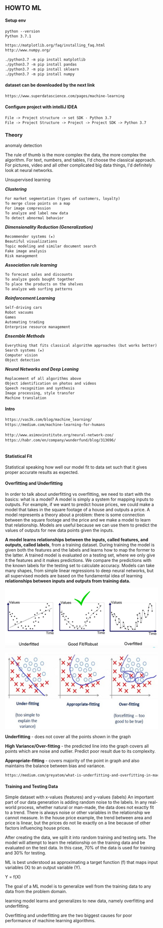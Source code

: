 ## HOWTO ML


#### Setup env

```text
python --version
Python 3.7.1
```

```html
https://matplotlib.org/faq/installing_faq.html
http://www.numpy.org/
```

```text
./python3.7 -m pip install matplotlib
./python3.7 -m pip install pandas
./python3.7 -m pip install sklearn
./python3.7 -m pip install numpy

```

#### dataset can be downloaded by the next link 
```html
https://www.superdatascience.com/pages/machine-learning
```


#### Configure project with intelliJ IDEA

```text
File -> Project structure -> set SDK - Python 3.7
File -> Project Structure -> Project -> Project SDK -> Python 3.7 
```

### Theory


anomaly detection

The rule of thumb is the more complex the data, the more complex the algorithm.
For text, numbers, and tables, I'd choose the classical approach.
For pictures, video and all other complicated big data things, I'd definitely look at neural networks.


Unsupervised learning

***Clustering***

    For market segmentation (types of customers, loyalty)
    To merge close points on a map
    For image compression
    To analyze and label new data
    To detect abnormal behavior

***Dimensionality Reduction (Generalization)***

    Recommender systems (★)
    Beautiful visualizations
    Topic modeling and similar document search
    Fake image analysis
    Risk management

***Association rule learning***

    To forecast sales and discounts
    To analyze goods bought together
    To place the products on the shelves
    To analyze web surfing patterns
    
***Reinforcement Learning***

    Self-driving cars
    Robot vacuums
    Games
    Automating trading
    Enterprise resource management
    
***Ensemble Methods***

    Everything that fits classical algorithm approaches (but works better)
    Search systems (★)
    Computer vision
    Object detection
    
    
***Neural Networks and Deep Leaning***

    Replacement of all algorithms above
    Object identification on photos and videos
    Speech recognition and synthesis
    Image processing, style transfer
    Machine translation
    
         

#### Intro 

```html
https://vas3k.com/blog/machine_learning/
https://medium.com/machine-learning-for-humans

http://www.asimovinstitute.org/neural-network-zoo/
https://habr.com/en/company/wunderfund/blog/313696/



```



#### Statistical Fit

Statistical speaking how well our model fit to data set such that it gives proper accurate results as expected.







#### Overfitting and Underfitting

In order to talk about underfitting vs overfitting, we need to start with the basics:
what is a model? A model is simply a system for mapping inputs to outputs. 
For example, if we want to predict house prices, we could make a model that takes in the square footage 
of a house and outputs a price. A model represents a theory about a problem: 
there is some connection between the square footage and the price and we make a model to learn that relationship.
Models are useful because we can use them to predict the values of outputs for new data points given the inputs.

**A model learns relationships between the inputs, called features, and outputs, called labels**, from a training dataset.
During training the model is given both the features and the labels and learns how to map the former to the latter. 
A trained model is evaluated on a testing set, where we only give it the features and it makes predictions. 
We compare the predictions with the known labels for the testing set to calculate accuracy. 
Models can take many shapes, from simple linear regressions to deep neural networks,
but all supervised models are based on the fundamental idea of learning **relationships between inputs and outputs 
from training data.**

![fitingModel.jpg](img/main/fitingModel.jpg)

![fitingModel2.jpg](img/main/fitingModel2.png)


**Underfitting** - does not cover all the points shown in the graph

**High Variance/Over-fitting** - the predicted line into the graph covers all points which are noise and outlier. 
Predict poor result due to its complexity.

**Appropriate-fitting** - covers majority of the point in graph and also maintains the balance between bias and variance.  


```html
https://medium.com/greyatom/what-is-underfitting-and-overfitting-in-machine-learning-and-how-to-deal-with-it-6803a989c76
```


#### Training and Testing Data

Simple dataset with x-values (features) and y-values (labels)
An important part of our data generation is adding random noise to the labels. 
In any real-world process, whether natural or man-made, the data does not exactly fit to a trend. 
There is always noise or other variables in the relationship we cannot measure. 
In the house price example, the trend between area and price is linear,
but the prices do not lie exactly on a line because of other factors influencing house prices.

After creating the data, we split it into random training and testing sets. 
The model will attempt to learn the relationship on the training data and be evaluated on the test data.
In this case, 70% of the data is used for training and 30% for testing.





ML is best understood as approximating a target function (f) 
that maps input variables (X) to an output variable (Y).

Y = f(X)

The goal of a ML model is to generalize well from the training data to any data from the problem domain.

learning model learns and generalizes to new data, namely overfitting and underfitting.

Overfitting and underfitting are the two biggest causes for poor performance of machine learning algorithms.


